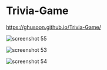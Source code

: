 # Trivia-Game
https://ghusoon.github.io/Trivia-Game/

![screenshot 55](https://user-images.githubusercontent.com/34943428/44622669-41a43080-a88b-11e8-971c-7697b1e56ae0.png)


![screenshot 53](https://user-images.githubusercontent.com/34943428/44622675-65677680-a88b-11e8-9f97-5f44930e3b69.png)

![screenshot 54](https://user-images.githubusercontent.com/34943428/44622682-84660880-a88b-11e8-8003-f3613b15c6aa.png)

